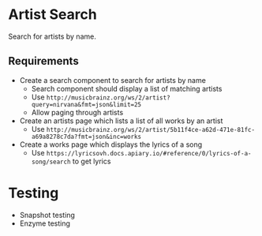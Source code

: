 # Artist Search

Search for artists by name.

## Requirements

* Create a search component to search for artists by name
  * Search component should display a list of matching artists
  * Use `http://musicbrainz.org/ws/2/artist?query=nirvana&fmt=json&limit=25`
  * Allow paging through artists
* Create an artists page which lists a list of all works by an artist
  * Use `http://musicbrainz.org/ws/2/artist/5b11f4ce-a62d-471e-81fc-a69a8278c7da?fmt=json&inc=works`
* Create a works page which displays the lyrics of a song
  * Use `https://lyricsovh.docs.apiary.io/#reference/0/lyrics-of-a-song/search` to get lyrics

# Testing

* Snapshot testing
* Enzyme testing

